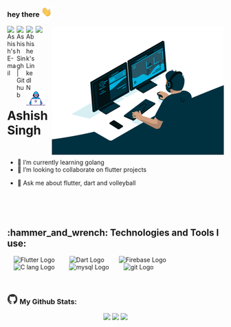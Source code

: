 ### hey there <img src="./assets/hi.gif" width="25px">

<img align="right" alt="GIF" src="./assets/programmer-1.gif" width="400" height="300" />

<!-- <img align="right" alt="GIF" src="./assets/prorammer-2.gif" width="512" height="384" /> -->

<a href="ashish.k.singh1001@gmail.com">
  <img align="left" alt="Ashish's E-mail" width="22px" src="https://cdn.worldvectorlogo.com/logos/official-gmail-icon-2020-.svg" />
</a>
<a href="https://github.com/AshishSingh2001">
  <img align="left" alt="Ashish Singh | Github" width="22px" src="https://cdn.worldvectorlogo.com/logos/github-icon-1.svg" />
</a>
<a href="https://www.linkedin.com/in/ashishsingh2001/">
  <img align="left" alt="Abhishek's LinkedIN" width="22px" src="https://cdn.worldvectorlogo.com/logos/linkedin-icon-2.svg" />
</a>

![](https://komarev.com/ghpvc/?username=AshishSingh2001&label=Visitors)

# <img src="./assets/Developer.gif" width="45px">Ashish Singh&nbsp;

<!-- About Me Section -->
   
<!-- - I am a 3rd Year undergraduate from <b>IIIT Vadodara</b>. 
- A budding <b>Flutter Developer</b> <img src="./assets/Developer.gif" width="30px">
- <b>Open Source</b> Enthusiast,&nbsp;<img src="./assets/Designer.gif" width="36px">
- Tinkering with __linux__ in my free time -->
<!-- - Currently working on [Arcadia Auction](https://github.com/kapilkumar2001/Arcadia-Auction) -->

<br>

- 🌱 I’m currently learning golang
- 👯 I’m looking to collaborate on flutter projects
<!-- - 🤔 I’m looking for help with [Arcadia Auction](https://github.com/kapilkumar2001/Arcadia-Auction) -->
- 💬 Ask me about flutter, dart and volleyball
<!-- - ⚡ Fun fact: ... -->

<br><br><br>

<!-- Technologies and Tools Section -->
<h2 align="left">:hammer_and_wrench: Technologies and Tools I use:</h2>
<p align="left"> 
  <img src="https://cdn.worldvectorlogo.com/logos/flutter.svg" alt="Flutter Logo" width="50" height="50" hspace="15"/>
  <img src="https://cdn.worldvectorlogo.com/logos/dart.svg" alt="Dart Logo" width="50" height="50" hspace="15"/>
  <img src="https://cdn.worldvectorlogo.com/logos/firebase-1.svg" alt="Firebase Logo" width="50" height="50" hspace="15"/>
  <img src="https://cdn.worldvectorlogo.com/logos/c.svg" alt="C lang Logo" width="50" height="50" hspace="15"/>
  <img src="https://cdn.worldvectorlogo.com/logos/mysql-6.svg" alt="mysql Logo" width="50" height="50" hspace="15"/>
  <img src="https://cdn.worldvectorlogo.com/logos/git-icon.svg" alt="git Logo" width="50" height="50" hspace="15"/>
</p>
<br>

### <img src='./assets/github-wavy.gif' width='25px'> My Github Stats:

<p align="center">
  
<!-- Github Stats + Top Langs -->
  
<!--   <img height="180em" width="456em" src="https://github-readme-stats.vercel.app/api?username=AshishSingh2001&show_icons=true&hide_border=true"/>
  <img height="180em" width="331em" src="https://github-readme-stats.vercel.app/api/top-langs/?username=AshishSingh2001&layout=compact&langs_count=8"/> -->

<!-- Github Stats + Streaks -->
  <img src = "https://activity-graph.herokuapp.com/graph?username=AshishSingh2001&theme=react-dark&hide_border=true&area=true" width = 800>
  <img src = "https://github-readme-stats.vercel.app/api?username=AshishSingh2001&show_icons=true&theme=dark&hide_border=true" width = 400>
  <img src = "https://github-readme-streak-stats.herokuapp.com?user=AshishSingh2001&theme=dark&hide_border=true" width = 400>
  
</p>

<!--
**AshishSingh2001/AshishSingh2001** is a ✨ _special_ ✨ repository because its `README.md` (this file) appears on your GitHub profile.

Here are some ideas to get you started:

- 🔭 I’m currently working on ...
- 🌱 I’m currently learning ...
- 👯 I’m looking to collaborate on ...
- 🤔 I’m looking for help with ...
- 💬 Ask me about ...
- 📫 How to reach me: ...
- 😄 Pronouns: ...
- ⚡ Fun fact: ...
-->
